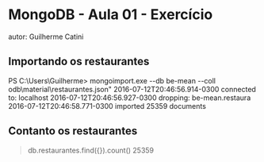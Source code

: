 # MongoDB - Aula 01 - Exercício
autor: Guilherme Catini

## Importando os restaurantes

PS C:\Users\Guilherme> mongoimport.exe --db be-mean --coll
odb\material\restaurantes.json"
2016-07-12T20:46:56.914-0300    connected to: localhost
2016-07-12T20:46:56.927-0300    dropping: be-mean.restaura
2016-07-12T20:46:58.771-0300    imported 25359 documents

## Contanto os restaurantes
> db.restaurantes.find({}).count()
25359
